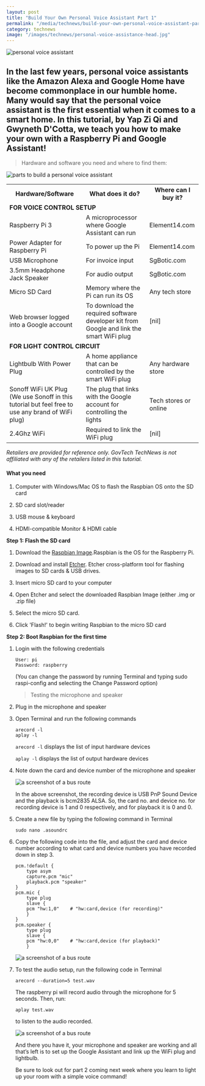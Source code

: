 ```yaml
---
layout: post
title: "Build Your Own Personal Voice Assistant Part 1"
permalink: "/media/technews/build-your-own-personal-voice-assistant-part1"
category: technews
image: "/images/technews/personal-voice-assistance-head.jpg"
---
```


![personal voice assistant](/images/technews/personal-voice-assistance-head.jpg)


In the last few years, personal voice assistants like the Amazon Alexa and Google Home have become commonplace in our humble home. Many would say that the personal voice assistant is the first essential when it comes to a smart home. In this tutorial, by Yap Zi Qi and Gwyneth D'Cotta, we teach you how to make your own with a Raspberry Pi and Google Assistant! 
---



> Hardware and software you need and where to find them:
 
 ![parts to build a personal voice assistant](/images/technews/personal-voice-assistant1.jpg)
 
 
 
 
 <table class="table-h">
  <tr>
    <!-- <th>TRANS Lab</th> -->
    <th>Hardware/Software</th>
    <th>What does it do?</th>
    <th>Where can I buy it?</th>
  </tr>
  <tr>
	  <td colspan="3"><b>FOR VOICE CONTROL SETUP</b></td>
  </tr>	
  <tr>
    <!-- <td colspan="3">TRANS Lab: A*STAR</td> -->
    <td>Raspberry Pi 3</td>
    <td>A microprocessor where Google Assistant can run</td>
    <td>Element14.com</td>
  </tr>
  <tr>
    <td>Power Adapter for Raspberry Pi</td>
    <td>To power up the Pi</td>
    <td>Element14.com</td>
  </tr>
  <tr>
    <td>USB Microphone</td>
    <td>For invoice input</td>
    <td>SgBotic.com</td>
  </tr>
  <tr>
    <td>3.5mm Headphone Jack Speaker</td>
    <td>For audio output</td>
    <td>SgBotic.com</td>
  </tr>
  <tr>
    <td>Micro SD Card</td>
    <td>Memory where the Pi can run its OS</td>
    <td>Any tech store</td>
  </tr>
  <tr>
    <td>Web browser logged into a Google account</td>
    <td>To download the required software developer kit from Google and link the smart WiFi plug</td>
    <td>[nil]</td>
  </tr>
  <tr>
	  <td colspan="3"> <b>FOR LIGHT CONTROL CIRCUIT</b></td>
  </tr>	
  <tr>
    <!-- <td rowspan="5">NTU</td> -->
    <td>Lightbulb With Power Plug</td>
    <td>A home appliance that can be controlled by the smart WiFi plug</td>
    <td>Any hardware store</td>
  </tr> 
   <tr>
    <td>Sonoff WiFi UK Plug (We use Sonoff in this tutorial but feel free to use any brand of WiFi plug)</td>
    <td>The plug that links with the Google account for controlling the lights</td>
    <td>Tech stores or online</td>
  </tr> 
  <tr>
    <td>2.4Ghz WiFi</td>
    <td>Required to link the WiFi plug</td>
    <td>[nil]</td>
  </tr>
</table>
 
*Retailers are provided for reference only. GovTech TechNews is not affiliated with any of the retailers listed in this tutorial.*

#### **What you need** 

1. Computer with Windows/Mac OS to flash the Raspbian OS onto the SD card

2. SD card slot/reader

3. USB mouse & keyboard

4. HDMI-compatible Monitor & HDMI cable


**Step 1: Flash the SD card**

1. Download the [Raspbian Image](https://www.raspberrypi.org/downloads/raspbian/).Raspbian is the OS for the Raspberry Pi.

2. Download and install [Etcher](https://etcher.io/). Etcher cross-platform tool for flashing images to SD cards & USB drives.

3. Insert micro SD card to your computer

4. Open Etcher and select the downloaded Raspbian Image (either .img or .zip file)

5. Select the micro SD card.

6. Click 'Flash!' to begin writing Raspbian to the micro SD card


**Step 2: Boot Raspbian for the first time**

1. Login with the following credentials

    ```
    User: pi
    Password: raspberry 
    ```

    (You can change the password by running Terminal and typing sudo raspi-config and selecting the Change Password option)

    > Testing the microphone and speaker

2. Plug in the microphone and speaker
3. Open Terminal and run the following commands

    ```
    arecord -l
    aplay -l
    ```

    `arecord -l` displays the list of input hardware devices

    `aplay -l` displays the list of output hardware devices

4. Note down the card and device number of the microphone and speaker 

    ![a screenshot of a bus route](/images/technews/personal-voice-assistant2.jpg)

    In the above screenshot, the recording device is USB PnP Sound Device and the playback is bcm2835 ALSA. So, the card no. and device no. for recording device is 1 and 0 respectively, and for playback it is 0 and 0.

5. Create a new file by typing the following command in Terminal

    ```
    sudo nano .asoundrc
    ```

6. Copy the following code into the file, and adjust the card and device number according to what card and device numbers you have recorded down in step 3.

    ```
	pcm.!default {
	    type asym
	    capture.pcm "mic"
	    playback.pcm "speaker"
	}
	pcm.mic {
	    type plug
	    slave {
		pcm "hw:1,0"	# "hw:card,device (for recording)"
	    }
	}
	pcm.speaker {
	    type plug
	    slave {
		pcm "hw:0,0"	# "hw:card,device (for playback)"
	    }
    ```

    ![a screenshot of a bus route](/images/technews/personal-voice-assistant3.jpg)

7. To test the audio setup, run the following code in Terminal

    ```
    arecord --duration=5 test.wav
    ```
	
    The raspberry pi will record audio through the microphone for 5 seconds.
    Then, run:

    ```
    aplay test.wav
    ```

    to listen to the audio recorded.

    ![a screenshot of a bus route](/images/technews/personal-voice-assistant4.jpg)

    And there you have it, your microphone and speaker are working and all that’s left is to set up the Google Assistant and link up the WiFi plug and lightbulb. 

    Be sure to look out for part 2 coming next week where you learn to light up your room with a simple voice command!
